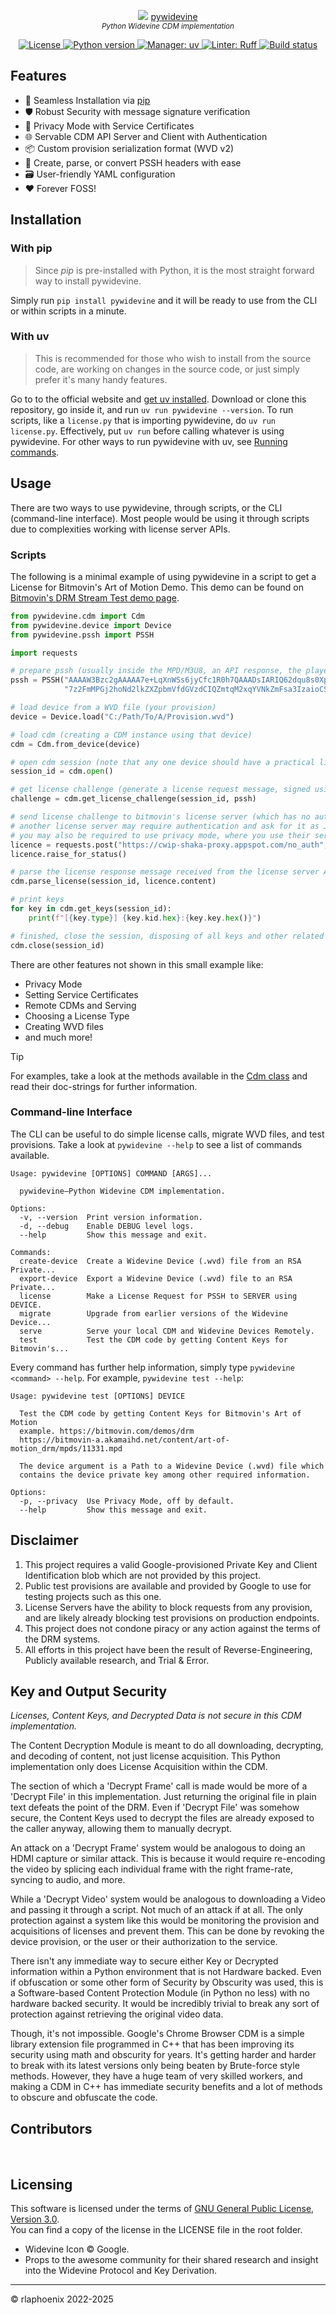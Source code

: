 <p align="center">
    <img src="docs/images/widevine_icon_24.png"> <a href="https://github.com/devine-dl/pywidevine">pywidevine</a>
    <br/>
    <sup><em>Python Widevine CDM implementation</em></sup>
</p>

<p align="center">
    <a href="https://github.com/devine-dl/pywidevine/blob/master/LICENSE">
        <img src="https://img.shields.io/:license-GPL%203.0-blue.svg" alt="License">
    </a>
    <a href="https://pypi.org/project/pywidevine">
        <img src="https://img.shields.io/badge/python-3.9%2B-informational" alt="Python version">
    </a>
    <a href="https://github.com/astral-sh/uv">
        <img src="https://img.shields.io/endpoint?url=https://raw.githubusercontent.com/Onyx-Nostalgia/uv/refs/heads/fix/logo-badge/assets/badge/v0.json" alt="Manager: uv">
    </a>
    <a href="https://github.com/astral-sh/ruff">
        <img src="https://img.shields.io/endpoint?url=https://raw.githubusercontent.com/astral-sh/ruff/main/assets/badge/v2.json" alt="Linter: Ruff">
    </a>
    <a href="https://github.com/devine-dl/pywidevine/actions/workflows/ci.yml">
        <img src="https://github.com/devine-dl/pywidevine/actions/workflows/ci.yml/badge.svg" alt="Build status">
    </a>
</p>

## Features

- 🚀 Seamless Installation via [pip](#installation)
- 🛡️ Robust Security with message signature verification
- 🙈 Privacy Mode with Service Certificates
- 🌐 Servable CDM API Server and Client with Authentication
- 📦 Custom provision serialization format (WVD v2)
- 🧰 Create, parse, or convert PSSH headers with ease
- 🗃️ User-friendly YAML configuration
- ❤️ Forever FOSS!

## Installation

### With pip

> Since *pip* is pre-installed with Python, it is the most straight forward way to install pywidevine.

Simply run `pip install pywidevine` and it will be ready to use from the CLI or within scripts in a minute.

### With uv

> This is recommended for those who wish to install from the source code, are working on changes in the source code, or
just simply prefer it's many handy features.

Go to to the official website and [get uv installed](https://docs.astral.sh/uv/getting-started/installation/). Download
or clone this repository, go inside it, and run `uv run pywidevine --version`. To run scripts, like a `license.py` that
is importing pywidevine, do `uv run license.py`. Effectively, put `uv run` before calling whatever is using pywidevine.
For other ways to run pywidevine with uv, see [Running commands](https://docs.astral.sh/uv/guides/projects/#running-commands).

## Usage

There are two ways to use pywidevine, through scripts, or the CLI (command-line interface).
Most people would be using it through scripts due to complexities working with license server APIs.

### Scripts

The following is a minimal example of using pywidevine in a script to get a License for Bitmovin's Art of Motion Demo.
This demo can be found on [Bitmovin's DRM Stream Test demo page](https://bitmovin.com/demos/drm/).

```py
from pywidevine.cdm import Cdm
from pywidevine.device import Device
from pywidevine.pssh import PSSH

import requests

# prepare pssh (usually inside the MPD/M3U8, an API response, the player page, or inside the pssh mp4 box)
pssh = PSSH("AAAAW3Bzc2gAAAAA7e+LqXnWSs6jyCfc1R0h7QAAADsIARIQ62dqu8s0Xpa"
            "7z2FmMPGj2hoNd2lkZXZpbmVfdGVzdCIQZmtqM2xqYVNkZmFsa3IzaioCSEQyAA==")

# load device from a WVD file (your provision)
device = Device.load("C:/Path/To/A/Provision.wvd")

# load cdm (creating a CDM instance using that device)
cdm = Cdm.from_device(device)

# open cdm session (note that any one device should have a practical limit to amount of sessions open at any one time)
session_id = cdm.open()

# get license challenge (generate a license request message, signed using the device with the pssh)
challenge = cdm.get_license_challenge(session_id, pssh)

# send license challenge to bitmovin's license server (which has no auth and asks simply for the license challenge as-is)
# another license server may require authentication and ask for it as JSON or form data instead
# you may also be required to use privacy mode, where you use their service certificate when creating the challenge
licence = requests.post("https://cwip-shaka-proxy.appspot.com/no_auth", data=challenge)
licence.raise_for_status()

# parse the license response message received from the license server API
cdm.parse_license(session_id, licence.content)

# print keys
for key in cdm.get_keys(session_id):
    print(f"[{key.type}] {key.kid.hex}:{key.key.hex()}")

# finished, close the session, disposing of all keys and other related data
cdm.close(session_id)
```

There are other features not shown in this small example like:

- Privacy Mode
- Setting Service Certificates
- Remote CDMs and Serving
- Choosing a License Type
- Creating WVD files
- and much more!

> [!TIP]
> For examples, take a look at the methods available in the [Cdm class](/pywidevine/cdm.py) and read their doc-strings
> for further information.

### Command-line Interface

The CLI can be useful to do simple license calls, migrate WVD files, and test provisions.
Take a look at `pywidevine --help` to see a list of commands available.

```plain
Usage: pywidevine [OPTIONS] COMMAND [ARGS]...

  pywidevine—Python Widevine CDM implementation.

Options:
  -v, --version  Print version information.
  -d, --debug    Enable DEBUG level logs.
  --help         Show this message and exit.

Commands:
  create-device  Create a Widevine Device (.wvd) file from an RSA Private...
  export-device  Export a Widevine Device (.wvd) file to an RSA Private...
  license        Make a License Request for PSSH to SERVER using DEVICE.
  migrate        Upgrade from earlier versions of the Widevine Device...
  serve          Serve your local CDM and Widevine Devices Remotely.
  test           Test the CDM code by getting Content Keys for Bitmovin's...
```

Every command has further help information, simply type `pywidevine <command> --help`.
For example, `pywidevine test --help`:

```plain
Usage: pywidevine test [OPTIONS] DEVICE

  Test the CDM code by getting Content Keys for Bitmovin's Art of Motion
  example. https://bitmovin.com/demos/drm
  https://bitmovin-a.akamaihd.net/content/art-of-motion_drm/mpds/11331.mpd

  The device argument is a Path to a Widevine Device (.wvd) file which
  contains the device private key among other required information.

Options:
  -p, --privacy  Use Privacy Mode, off by default.
  --help         Show this message and exit.
```

## Disclaimer

1. This project requires a valid Google-provisioned Private Key and Client Identification blob which are not
   provided by this project.
2. Public test provisions are available and provided by Google to use for testing projects such as this one.
3. License Servers have the ability to block requests from any provision, and are likely already blocking test
   provisions on production endpoints.
4. This project does not condone piracy or any action against the terms of the DRM systems.
5. All efforts in this project have been the result of Reverse-Engineering, Publicly available research, and Trial
   & Error.

## Key and Output Security

*Licenses, Content Keys, and Decrypted Data is not secure in this CDM implementation.*

The Content Decryption Module is meant to do all downloading, decrypting, and decoding of content, not just license
acquisition. This Python implementation only does License Acquisition within the CDM.

The section of which a 'Decrypt Frame' call is made would be more of a 'Decrypt File' in this implementation. Just
returning the original file in plain text defeats the point of the DRM. Even if 'Decrypt File' was somehow secure, the
Content Keys used to decrypt the files are already exposed to the caller anyway, allowing them to manually decrypt.

An attack on a 'Decrypt Frame' system would be analogous to doing an HDMI capture or similar attack. This is because it
would require re-encoding the video by splicing each individual frame with the right frame-rate, syncing to audio, and
more.

While a 'Decrypt Video' system would be analogous to downloading a Video and passing it through a script. Not much of
an attack if at all. The only protection against a system like this would be monitoring the provision and acquisitions
of licenses and prevent them. This can be done by revoking the device provision, or the user or their authorization to
the service.

There isn't any immediate way to secure either Key or Decrypted information within a Python environment that is not
Hardware backed. Even if obfuscation or some other form of Security by Obscurity was used, this is a Software-based
Content Protection Module (in Python no less) with no hardware backed security. It would be incredibly trivial to break
any sort of protection against retrieving the original video data.

Though, it's not impossible. Google's Chrome Browser CDM is a simple library extension file programmed in C++ that has
been improving its security using math and obscurity for years. It's getting harder and harder to break with its latest
versions only being beaten by Brute-force style methods. However, they have a huge team of very skilled workers, and
making a CDM in C++ has immediate security benefits and a lot of methods to obscure and obfuscate the code.

## Contributors

<a href="https://github.com/rlaphoenix"><img src="https://images.weserv.nl/?url=avatars.githubusercontent.com/u/17136956?v=4&h=25&w=25&fit=cover&mask=circle&maxage=7d" alt=""/></a>
<a href="https://github.com/mediaminister"><img src="https://images.weserv.nl/?url=avatars.githubusercontent.com/u/45148099?v=4&h=25&w=25&fit=cover&mask=circle&maxage=7d" alt=""/></a>
<a href="https://github.com/sr0lle"><img src="https://images.weserv.nl/?url=avatars.githubusercontent.com/u/111277375?v=4&h=25&w=25&fit=cover&mask=circle&maxage=7d" alt=""/></a>

## Licensing

This software is licensed under the terms of [GNU General Public License, Version 3.0](LICENSE).  
You can find a copy of the license in the LICENSE file in the root folder.

- Widevine Icon &copy; Google.
- Props to the awesome community for their shared research and insight into the Widevine Protocol and Key Derivation.

* * *

© rlaphoenix 2022-2025
